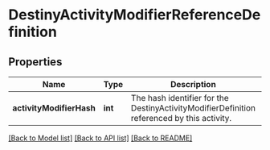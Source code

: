 # DestinyActivityModifierReferenceDefinition

## Properties
Name | Type | Description | Notes
------------ | ------------- | ------------- | -------------
**activityModifierHash** | **int** | The hash identifier for the DestinyActivityModifierDefinition referenced by this activity. | [optional] 

[[Back to Model list]](../README.md#documentation-for-models) [[Back to API list]](../README.md#documentation-for-api-endpoints) [[Back to README]](../README.md)



